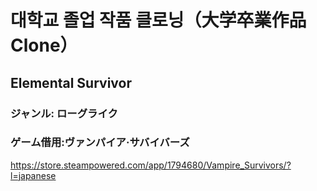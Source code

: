 # 대학교 졸업 작품 클로닝（大学卒業作品Clone）
## Elemental Survivor

###



### ジャンル: ローグライク 
### ゲーム借用:ヴァンパイア·サバイバーズ
https://store.steampowered.com/app/1794680/Vampire_Survivors/?l=japanese
